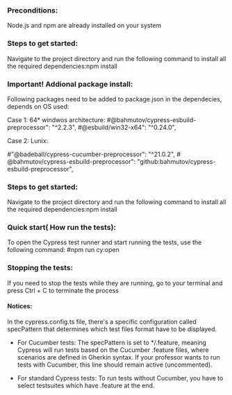 ### Preconditions:
Node.js and npm are already installed on your system

### Steps to get started:
Navigate to the project directory and run the following command to install all the required dependencies:npm install

### Important! Addional package install:
Following packages need to be added to package.json in the dependecies, depends on OS used:

Case 1: 64* windwos architecture:
 #@bahmutov/cypress-esbuild-preprocessor": "^2.2.3",
 #@esbuild/win32-x64": "^0.24.0",

Case 2: Lunix:

#"@badeball/cypress-cucumber-preprocessor": "^21.0.2",
    # @bahmutov/cypress-esbuild-preprocessor": "github:bahmutov/cypress-esbuild-preprocessor",

### Steps to get started:
Navigate to the project directory and run the following command to install all the required dependencies:npm install

### Quick start( How run the tests):
To open the Cypress test runner and start running the tests, use the following command: 
#npm run cy:open

### Stopping the tests:
If you need to stop the tests while they are running, go to your terminal and press Ctrl + C to terminate the process

#### Notices:

In the cypress.config.ts file, there's a specific configuration called specPattern that determines which test files format have to be displayed.

- For Cucumber tests: The specPattern is set to */.feature, meaning Cypress will run tests based on the Cucumber .feature files, where scenarios are defined in Gherkin syntax. If your professor wants to run tests with Cucumber, this line should remain active (uncommented).

- For standard Cypress tests: To run tests without Cucumber, you have to select testsuites which have .feature at the end.